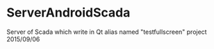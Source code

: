 # ServerAndroidScada
Server of Scada which write in Qt
alias named "testfullscreen" project 
2015/09/06
